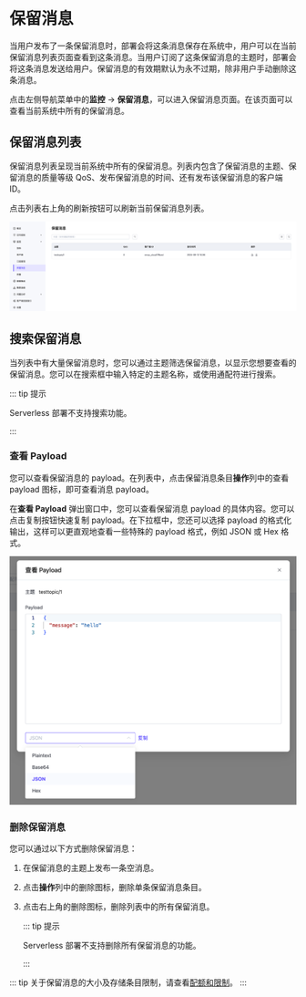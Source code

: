 # 保留消息

当用户发布了一条保留消息时，部署会将这条消息保存在系统中，用户可以在当前保留消息列表页面查看到这条消息。当用户订阅了这条保留消息的主题时，部署会将这条消息发送给用户。保留消息的有效期默认为永不过期，除非用户手动删除这条消息。

点击左侧导航菜单中的**监控** -> **保留消息**，可以进入保留消息页面。在该页面可以查看当前系统中所有的保留消息。


## 保留消息列表
保留消息列表呈现当前系统中所有的保留消息。列表内包含了保留消息的主题、保留消息的质量等级 QoS、发布保留消息的时间、还有发布该保留消息的客户端 ID。

点击列表右上角的刷新按钮可以刷新当前保留消息列表。

![retain](./_assets/retain_msg.png)

## 搜索保留消息

当列表中有大量保留消息时，您可以通过主题筛选保留消息，以显示您想要查看的保留消息。您可以在搜索框中输入特定的主题名称，或使用通配符进行搜索。

::: tip 提示

Serverless 部署不支持搜索功能。 

:::

### 查看 Payload

您可以查看保留消息的 payload。在列表中，点击保留消息条目**操作**列中的查看 payload 图标，即可查看消息 payload。

在**查看 Payload** 弹出窗口中，您可以查看保留消息 payload 的具体内容。您可以点击复制按钮快速复制 payload。在下拉框中，您还可以选择 payload 的格式化输出，这样可以更直观地查看一些特殊的 payload 格式，例如 JSON 或 Hex 格式。

<img src="./_assets/retain_payload.png" alt="retain" style="zoom:67%;" />

### 删除保留消息

您可以通过以下方式删除保留消息：

1. 在保留消息的主题上发布一条空消息。

2. 点击**操作**列中的删除图标，删除单条保留消息条目。

3. 点击右上角的删除图标，删除列表中的所有保留消息。

   ::: tip 提示

   Serverless 部署不支持删除所有保留消息的功能。 

   :::

::: tip
关于保留消息的大小及存储条目限制，请查看[配额和限制](../create/restriction.md)。
:::

